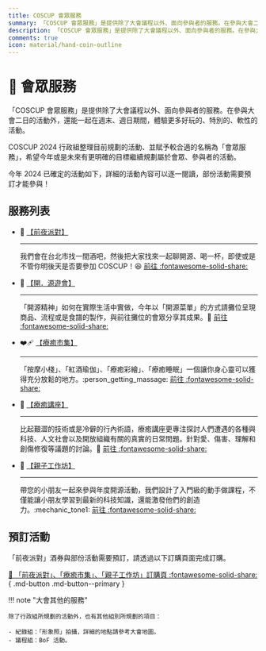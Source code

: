 ```yaml
---
title: COSCUP 會眾服務
summary: 「COSCUP 會眾服務」是提供除了大會議程以外、面向參與者的服務。在參與大會二日的活動外，還能一起在週末、週日期間，體驗更多好玩的、特別的、軟性的活動。
description: 「COSCUP 會眾服務」是提供除了大會議程以外、面向參與者的服務。在參與大會二日的活動外，還能一起在週末、週日期間，體驗更多好玩的、特別的、軟性的活動。
comments: true
icon: material/hand-coin-outline
---
```


# :raised_hands: 會眾服務

「COSCUP 會眾服務」是提供除了大會議程以外、面向參與者的服務。在參與大會二日的活動外，還能一起在週末、週日期間，體驗更多好玩的、特別的、軟性的活動。

COSCUP 2024 行政組整理目前規劃的活動、並賦予較合適的名稱為「會眾服務」，希望今年或是未來有更明確的目標繼續規劃屬於會眾、參與者的活動。

今年 2024 已確定的活動如下，詳細的活動內容可以逐一閱讀，部份活動需要預訂才能參與！

## 服務列表

<div class="grid cards" markdown>

-   :beers: [【前夜派對】](../eve_gathering/overview.md)

    ---

    我們會在台北市找一間酒吧，然後把大家找來一起聊開源、喝一杯，即使或是不管你明後天是否要參加 COSCUP！:laughing: [前往 :fontawesome-solid-share:](../eve_gathering/overview.md)

-   :department_store: [【開．源遊會】](../fun_fair/overview.md)

    ---

    「開源精神」如何在實際生活中實做，今年以「開源菜單」的方式請攤位呈現商品、流程或是食譜的製作，與前往攤位的會眾分享其成果。:ferris_wheel: [前往 :fontawesome-solid-share:](../fun_fair/overview.md)

-   :mending_heart: [【療癒市集】](../health_market/overview.md)

    ---

    「按摩小棧」、「紅酒瑜伽」、「療癒彩繪」、「療癒睡眠」一個讓你身心靈可以獲得充分放鬆的地方。:person_getting_massage: [前往 :fontawesome-solid-share:](../health_market/overview.md)

-   :gift_heart: [【療癒講座】](../healing_lectures/overview.md)

    ---

    比起艱澀的技術或是冷僻的行內術語，療癒講座更專注探討人們遭遇的各種與科技、人文社會以及開放組織有關的真實的日常問題。針對愛、傷害、理解和創傷修復等議題的討論。:heart_hands: [前往 :fontawesome-solid-share:](../healing_lectures/overview.md)

-   :playground_slide: [【親子工作坊】](../junior_workshop/overview.md)

    ---

    帶您的小朋友一起來參與年度開源活動，我們設計了入門級的動手做課程，不僅能讓小朋友學習到最新的科技知識，還能激發他們的創造力。:mechanic_tone1: [前往 :fontawesome-solid-share:](../junior_workshop/overview.md)

</div>

## 預訂活動

「前夜派對」酒券與部份活動需要預訂，請透過以下訂購頁面完成訂購。

[:ticket: 「前夜派對」、「療癒市集」、「親子工作坊」訂購頁 :fontawesome-solid-share:](https://ocf.neticrm.tw/civicrm/event/info?reset=1&id=44){ .md-button .md-button--primary }

!!! note "大會其他的服務"

    除了行政組所規劃的活動外，也有其他組別所規劃的項目：

    - 紀錄組：「形象照」拍攝，詳細的地點請參考大會地圖。
    - 議程組：BoF 活動。
